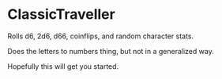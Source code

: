 # ClassicTraveller


Rolls d6, 2d6, d66, coinflips, and random character stats.

Does the letters to numbers thing, but not in a generalized way.

Hopefully this will get you started.
